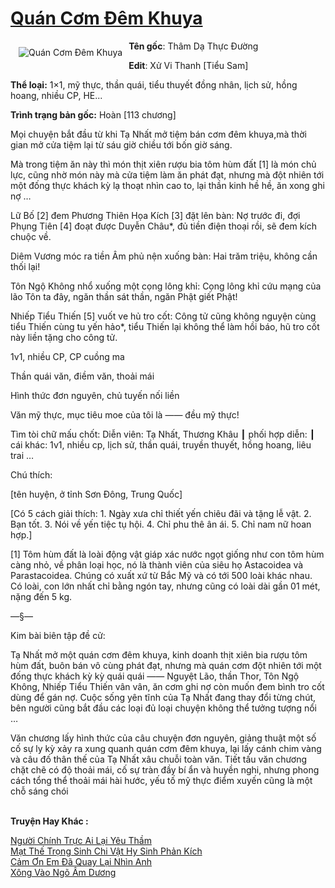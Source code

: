 <a href="https://utruyen.com/quan-com-dem-khuya/16761/" title="Quán Cơm Đêm Khuya"><h1>Quán Cơm Đêm Khuya</h1></a><div style="display:table"><img align="right" style="float: left; padding: 10px;" src="https://utruyen.com/images/story/200x260/quan-com-dem-khuya.jpg" alt="Quán Cơm Đêm Khuya"><b>Tên gốc</b>: Thâm Dạ Thực Đường<p></p><b>Edit</b>: Xử Vi Thanh [Tiểu Sam]<p></p><b>Thể loại:</b> 1×1, mỹ thực, thần quái, tiểu thuyết đồng nhân, lịch sử, hồng hoang, nhiều CP, HE...<p></p><b>Trình trạng bản gốc:</b> Hoàn [113 chương]<p></p>Mọi chuyện bắt đầu từ khi Tạ Nhất mở tiệm bán cơm đêm khuya,mà thời gian mở cửa tiệm lại từ sáu giờ chiều tới bốn giờ sáng.<p></p>Mà trong tiệm ăn này thì món thịt xiên rượu bia tôm hùm đất [1] là món chủ lực, cũng nhờ món này mà cửa tiệm làm ăn phát đạt, nhưng mà đột nhiên tới một đống thực khách kỳ lạ thoạt nhìn cao to, lại thần kinh hề hề, ăn xong ghi nợ …<p></p>Lữ Bố [2] đem Phương Thiên Họa Kích [3] đặt lên bàn: Nợ trước đi, đợi Phụng Tiên [4] đoạt được Duyễn Châu*, đủ tiền điện thoại rồi, sẽ đem kích chuộc về.<p></p>Diêm Vương móc ra tiền Âm phủ nện xuống bàn: Hai trăm triệu, không cần thối lại!<p></p>Tôn Ngộ Không nhổ xuống một cọng lông khỉ: Cọng lông khỉ cứu mạng của lão Tôn ta đây, ngăn thần sát thần, ngăn Phật giết Phật!<p></p>Nhiếp Tiểu Thiến [5] vuốt ve hủ tro cốt: Công tử cũng không nguyện cùng tiểu Thiến cùng tu yến hảo*, tiểu Thiến lại không thể làm hồi báo, hũ tro cốt này liền tặng cho công tử.<p></p>1v1, nhiều CP, CP cuồng ma<p></p>Thần quái văn, điềm văn, thoải mái<p></p>Hình thức đơn nguyên, chủ tuyến nối liền<p></p>Văn mỹ thực, mục tiêu moe của tôi là —— đều mỹ thực!<p></p>Tìm tòi chữ mấu chốt: Diễn viên: Tạ Nhất, Thương Khâu ┃ phối hợp diễn: ┃ cái khác: 1v1, nhiều cp, lịch sử, thần quái, truyền thuyết, hồng hoang, liêu trai …<p></p>Chú thích:<p></p>[tên huyện, ở tỉnh Sơn Đông, Trung Quốc]<p></p>[Có 5 cách giải thích: 1. Ngày xưa chỉ thiết yến chiêu đãi và tặng lễ vật. 2. Bạn tốt. 3. Nói về yến tiệc tụ hội. 4. Chỉ phu thê ân ái. 5. Chỉ nam nữ hoan hợp.]<p></p>[1] Tôm hùm đất là loài động vật giáp xác nước ngọt giống như con tôm hùm càng nhỏ, về phân loại học, nó là thành viên của siêu họ Astacoidea và Parastacoidea. Chúng có xuất xứ từ Bắc Mỹ và có tới 500 loài khác nhau. Có loài, con lớn nhất chỉ bằng ngón tay, nhưng cũng có loài dài gần 01 mét, nặng đến 5 kg.<p></p>—§—<p></p>Kim bài biên tập đề cử:<p></p>Tạ Nhất mở một quán cơm đêm khuya, kinh doanh thịt xiên bia rượu tôm hùm đất, buôn bán vô cùng phát đạt, nhưng mà quán cơm đột nhiên tới một đống thực khách kỳ kỳ quái quái —— Nguyệt Lão, thần Thor, Tôn Ngộ Không, Nhiếp Tiểu Thiến vân vân, ăn cơm ghi nợ còn muốn đem bình tro cốt dùng để gán nợ. Cuộc sống yên tĩnh của Tạ Nhất đang thay đổi từng chút, bên người cũng bắt đầu các loại đủ loại chuyện không thể tưởng tượng nổi …<p></p>Văn chương lấy hình thức của câu chuyện đơn nguyên, giảng thuật một số cố sự ly kỳ xảy ra xung quanh quán cơm đêm khuya, lại lấy cánh chim vàng và câu đố thân thế của Tạ Nhất xâu chuỗi toàn văn. Tiết tấu văn chương chặt chẽ có độ thoải mái, cố sự tràn đầy bí ẩn và huyền nghi, nhưng phong cách tổng thể thoải mái hài hước, yếu tố mỹ thực điểm xuyến cũng là một chỗ sáng chói</div><p><br><b>Truyện Hay Khác :</b></p><a href="https://utruyen.com/nguoi-chinh-truc-ai-lai-yeu-tham/18655/" alt="Người Chính Trực Ai Lại Yêu Thầm">Người Chính Trực Ai Lại Yêu Thầm</a><br/><a href="https://github.com/quanluxury/truyenhot/tree/master/truyenhay/2472/" alt="Mạt Thế Trọng Sinh Chi Vật Hy Sinh Phản Kích">Mạt Thế Trọng Sinh Chi Vật Hy Sinh Phản Kích</a><br/><a href="https://github.com/quanluxury/truyenhot/tree/master/truyenhay/9307/" alt="Cảm Ơn Em Đã Quay Lại Nhìn Anh">Cảm Ơn Em Đã Quay Lại Nhìn Anh</a><br/><a href="https://github.com/quanluxury/truyenhot/tree/master/truyenhay/18428/" alt="Xông Vào Ngõ Âm Dương">Xông Vào Ngõ Âm Dương</a><br/>